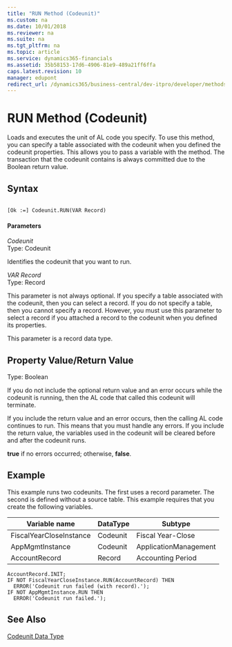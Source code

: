 ```yaml
---
title: "RUN Method (Codeunit)"
ms.custom: na
ms.date: 10/01/2018
ms.reviewer: na
ms.suite: na
ms.tgt_pltfrm: na
ms.topic: article
ms.service: dynamics365-financials
ms.assetid: 35b58153-17d6-4906-81e9-489a21ff6ffa
caps.latest.revision: 10
manager: edupont
redirect_url: /dynamics365/business-central/dev-itpro/developer/methods-auto/al-method-reference
---
```


 

# RUN Method (Codeunit)
Loads and executes the unit of AL code you specify. To use this method, you can specify a table associated with the codeunit when you defined the codeunit properties. This allows you to pass a variable with the method. The transaction that the codeunit contains is always committed due to the Boolean return value.  
  
## Syntax  
  
```  
  
[Ok :=] Codeunit.RUN(VAR Record)  
```  
  
#### Parameters  
 *Codeunit*  
 Type: Codeunit  
  
 Identifies the codeunit that you want to run.  
  
 *VAR Record*  
 Type: Record  
  
 This parameter is not always optional. If you specify a table associated with the codeunit, then you can select a record. If you do not specify a table, then you cannot specify a record. However, you must use this parameter to select a record if you attached a record to the codeunit when you defined its properties.  
  
 This parameter is a record data type.  
  
## Property Value/Return Value  
 Type: Boolean  
  
 If you do not include the optional return value and an error occurs while the codeunit is running, then the AL code that called this codeunit will terminate.  
  
 If you include the return value and an error occurs, then the calling AL code continues to run. This means that you must handle any errors. If you include the return value, the variables used in the codeunit will be cleared before and after the codeunit runs.  
  
 **true** if no errors occurred; otherwise, **false**.  
  
## Example  
 This example runs two codeunits. The first uses a record parameter. The second is defined without a source table. This example requires that you create the following variables.  
  
|Variable name|DataType|Subtype|  
|-------------------|--------------|-------------|  
|FiscalYearCloseInstance|Codeunit|Fiscal Year-Close|  
|AppMgmtInstance|Codeunit|ApplicationManagement|  
|AccountRecord|Record|Accounting Period|  
  
```  
AccountRecord.INIT;  
IF NOT FiscalYearCloseInstance.RUN(AccountRecord) THEN  
  ERROR('Codeunit run failed (with record).');  
IF NOT AppMgmtInstance.RUN THEN  
  ERROR('Codeunit run failed.');  
```  
  
## See Also  
 [Codeunit Data Type](../datatypes/devenv-Codeunit-Data-Type.md)